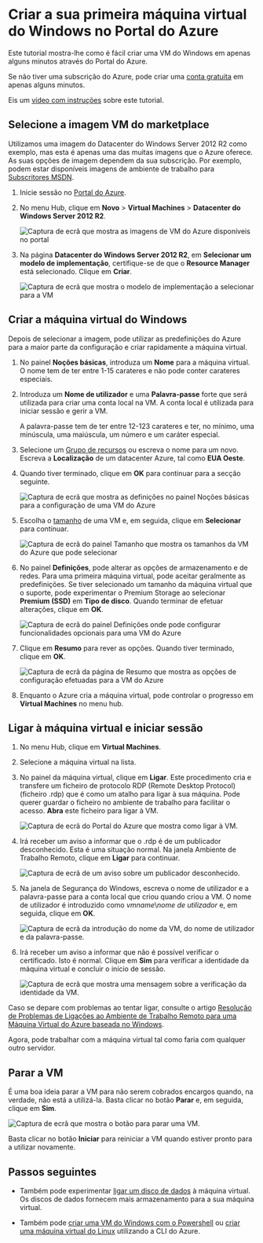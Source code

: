 <properties
    pageTitle="Criar a sua primeira VM do Windows | Microsoft Azure"
    description="Saiba como criar a sua primeira máquina virtual do Windows através do Portal do Azure."
    keywords="Máquina virtual do Windows, criar uma máquina virtual, computador virtual, configurar uma máquina virtual"
    services="virtual-machines-windows"
    documentationCenter=""
    authors="cynthn"
    manager="timlt"
    editor=""
    tags="azure-resource-manager"/>
<tags
    ms.service="virtual-machines-windows"
    ms.workload="infrastructure-services"
    ms.tgt_pltfrm="vm-windows"
    ms.devlang="na"
    ms.topic="hero-article"
    ms.date="06/07/2016"
    ms.author="cynthn"/>

# Criar a sua primeira máquina virtual do Windows no Portal do Azure

Este tutorial mostra-lhe como é fácil criar uma VM do Windows em apenas alguns minutos através do Portal do Azure.  

Se não tiver uma subscrição do Azure, pode criar uma [conta gratuita](https://azure.microsoft.com/free/) em apenas alguns minutos.

Eis um [vídeo com instruções](https://channel9.msdn.com/Blogs/Azure-Documentation-Shorts/Create-A-Virtual-Machine-Running-Windows-In-The-Azure-Preview-Portal) sobre este tutorial. 


## Selecione a imagem VM do marketplace

Utilizamos uma imagem do Datacenter do Windows Server 2012 R2 como exemplo, mas esta é apenas uma das muitas imagens que o Azure oferece. As suas opções de imagem dependem da sua subscrição. Por exemplo, podem estar disponíveis imagens de ambiente de trabalho para [Subscritores MSDN](https://azure.microsoft.com/pricing/member-offers/msdn-benefits-details/?WT.mc_id=A261C142F).

1. Inicie sessão no [Portal do Azure](https://portal.azure.com).

2. No menu Hub, clique em **Novo** > **Virtual Machines** > **Datacenter do Windows Server 2012 R2**.

    ![Captura de ecrã que mostra as imagens de VM do Azure disponíveis no portal](./media/virtual-machines-windows-hero-tutorial/marketplace-new.png)


3. Na página **Datacenter do Windows Server 2012 R2**, em **Selecionar um modelo de implementação**, certifique-se de que o **Resource Manager** está selecionado. Clique em **Criar**.

    ![Captura de ecrã que mostra o modelo de implementação a selecionar para a VM](./media/virtual-machines-windows-hero-tutorial/deployment-model.png)

## Criar a máquina virtual do Windows

Depois de selecionar a imagem, pode utilizar as predefinições do Azure para a maior parte da configuração e criar rapidamente a máquina virtual.

1. No painel **Noções básicas**, introduza um **Nome** para a máquina virtual. O nome tem de ter entre 1-15 carateres e não pode conter carateres especiais.

2. Introduza um **Nome de utilizador** e uma **Palavra-passe** forte que será utilizada para criar uma conta local na VM. A conta local é utilizada para iniciar sessão e gerir a VM. 

    A palavra-passe tem de ter entre 12-123 carateres e ter, no mínimo, uma minúscula, uma maiúscula, um número e um caráter especial. 


3. Selecione um [Grupo de recursos](../resource-group-overview.md#resource-groups) ou escreva o nome para um novo. Escreva a **Localização** de um datacenter Azure, tal como **EUA Oeste**. 

4. Quando tiver terminado, clique em **OK** para continuar para a secção seguinte. 

    ![Captura de ecrã que mostra as definições no painel Noções básicas para a configuração de uma VM do Azure](./media/virtual-machines-windows-hero-tutorial/basics-blade.png)

    
5. Escolha o [tamanho](virtual-machines-windows-sizes.md) de uma VM e, em seguida, clique em **Selecionar** para continuar. 

    ![Captura de ecrã do painel Tamanho que mostra os tamanhos da VM do Azure que pode selecionar](./media/virtual-machines-windows-hero-tutorial/size-blade.png)

6. No painel **Definições**, pode alterar as opções de armazenamento e de redes. Para uma primeira máquina virtual, pode aceitar geralmente as predefinições. Se tiver selecionado um tamanho da máquina virtual que o suporte, pode experimentar o Premium Storage ao selecionar **Premium (SSD)** em **Tipo de disco**. Quando terminar de efetuar alterações, clique em **OK**.

    ![Captura de ecrã do painel Definições onde pode configurar funcionalidades opcionais para uma VM do Azure](./media/virtual-machines-windows-hero-tutorial/settings-blade.png)

7. Clique em **Resumo** para rever as opções. Quando tiver terminado, clique em **OK**.

    ![Captura de ecrã da página de Resumo que mostra as opções de configuração efetuadas para a VM do Azure](./media/virtual-machines-windows-hero-tutorial/summary-blade.png)

8. Enquanto o Azure cria a máquina virtual, pode controlar o progresso em **Virtual Machines** no menu hub. 


## Ligar à máquina virtual e iniciar sessão

1.  No menu Hub, clique em **Virtual Machines**.

2.  Selecione a máquina virtual na lista.

3. No painel da máquina virtual, clique em **Ligar**. Este procedimento cria e transfere um ficheiro de protocolo RDP (Remote Desktop Protocol) (ficheiro .rdp) que é como um atalho para ligar à sua máquina. Pode querer guardar o ficheiro no ambiente de trabalho para facilitar o acesso. **Abra** este ficheiro para ligar à VM.

    ![Captura de ecrã do Portal do Azure que mostra como ligar à VM.](./media/virtual-machines-windows-hero-tutorial/connect.png)

4. Irá receber um aviso a informar que o .rdp é de um publicador desconhecido. Esta é uma situação normal. Na janela Ambiente de Trabalho Remoto, clique em **Ligar** para continuar.

    ![Captura de ecrã de um aviso sobre um publicador desconhecido.](./media/virtual-machines-windows-hero-tutorial/rdp-warn.png)

5. Na janela de Segurança do Windows, escreva o nome de utilizador e a palavra-passe para a conta local que criou quando criou a VM. O nome de utilizador é introduzido como *vmname*&#92;*nome de utilizador* e, em seguida, clique em **OK**.

    ![Captura de ecrã da introdução do nome da VM, do nome de utilizador e da palavra-passe.](./media/virtual-machines-windows-hero-tutorial/credentials.png)
    
6.  Irá receber um aviso a informar que não é possível verificar o certificado. Isto é normal. Clique em **Sim** para verificar a identidade da máquina virtual e concluir o início de sessão.

    ![Captura de ecrã que mostra uma mensagem sobre a verificação da identidade da VM.](./media/virtual-machines-windows-hero-tutorial/cert-warning.png)


Caso se depare com problemas ao tentar ligar, consulte o artigo [Resolução de Problemas de Ligações ao Ambiente de Trabalho Remoto para uma Máquina Virtual do Azure baseada no Windows](virtual-machines-windows-troubleshoot-rdp-connection.md).

Agora, pode trabalhar com a máquina virtual tal como faria com qualquer outro servidor.

## Parar a VM

É uma boa ideia parar a VM para não serem cobrados encargos quando, na verdade, não está a utilizá-la. Basta clicar no botão **Parar** e, em seguida, clique em **Sim**.

![Captura de ecrã que mostra o botão para parar uma VM.](./media/virtual-machines-windows-hero-tutorial/stop-vm.png)
    
Basta clicar no botão **Iniciar** para reiniciar a VM quando estiver pronto para a utilizar novamente.


## Passos seguintes

* Também pode experimentar [ligar um disco de dados](virtual-machines-windows-attach-disk-portal.md) à máquina virtual. Os discos de dados fornecem mais armazenamento para a sua máquina virtual.

* Também pode [criar uma VM do Windows com o Powershell](virtual-machines-windows-ps-create.md) ou [criar uma máquina virtual do Linux](virtual-machines-linux-quick-create-cli.md) utilizando a CLI do Azure.



<!--HONumber=Aug16_HO1-->


